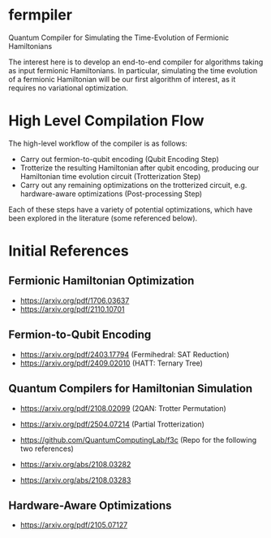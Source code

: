 # fermpiler
Quantum Compiler for Simulating the Time-Evolution of Fermionic Hamiltonians

The interest here is to develop an end-to-end compiler for algorithms taking as input fermionic Hamiltonians. In particular, simulating the time evolution of a fermionic Hamiltonian will be our first algorithm of interest, as it requires no variational optimization. 

# High Level Compilation Flow
The high-level workflow of the compiler is as follows:
- Carry out fermion-to-qubit encoding (Qubit Encoding Step)
- Trotterize the resulting Hamiltonian after qubit encoding, producing our Hamiltonian time evolution circuit (Trotterization Step)
- Carry out any remaining optimizations on the trotterized circuit, e.g. hardware-aware optimizations (Post-processing Step)

Each of these steps have a variety of potential optimizations, which have been explored in the literature (some referenced below).

# Initial References
## Fermionic Hamiltonian Optimization
- https://arxiv.org/pdf/1706.03637
- https://arxiv.org/pdf/2110.10701

## Fermion-to-Qubit Encoding
- https://arxiv.org/pdf/2403.17794 (Fermihedral: SAT Reduction)
- https://arxiv.org/pdf/2409.02010 (HATT: Ternary Tree)

## Quantum Compilers for Hamiltonian Simulation
- https://arxiv.org/pdf/2108.02099 (2QAN: Trotter Permutation)
- https://arxiv.org/pdf/2504.07214 (Partial Trotterization)

- https://github.com/QuantumComputingLab/f3c (Repo for the following two references)
- https://arxiv.org/abs/2108.03282
- https://arxiv.org/abs/2108.03283

## Hardware-Aware Optimizations
- https://arxiv.org/pdf/2105.07127
